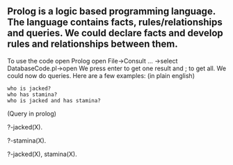 Prolog is a logic based programming language. The language contains facts,
rules/relationships and queries.
We could declare facts and develop rules and relationships between them.
--------------------------------------------------
To use the code open Prolog open File->Consult ... ->select DatabaseCode.pl->open
We press enter to get one result and ; to get all.
We could now do queries.
Here are a few examples: (in plain english)

    who is jacked?
    who has stamina?
    who is jacked and has stamina? 

(Query in prolog)

?-jacked(X).

?-stamina(X).

?-jacked(X), stamina(X).